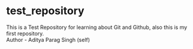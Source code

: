 # test_repository
This is a Test Repository for learning about Git and Github, also this is my first repository.
<br>
Author - Aditya Parag Singh (self)
